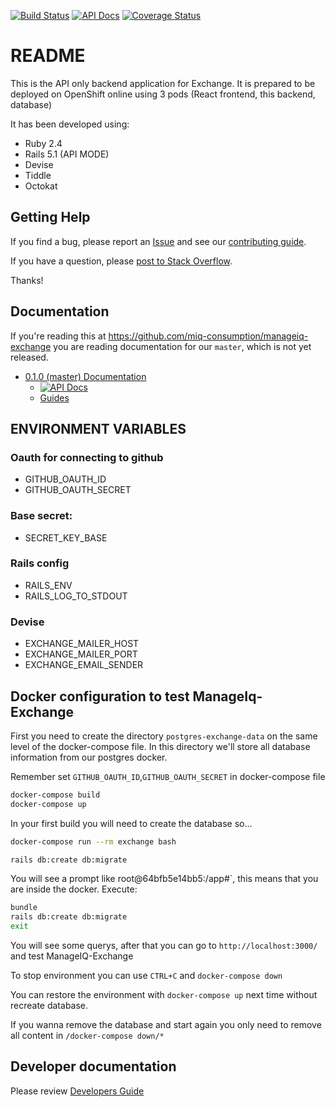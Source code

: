 [![Build Status](https://travis-ci.org/ManageIQ-Exchange/manageiq-exchange.svg?branch=master)](https://travis-ci.org/ManageIQ-Exchange/manageiq-exchange)
[![API Docs](http://img.shields.io/badge/yard-docs-blue.svg)](http://www.rubydoc.info/github/miq-consumption/manageiq-exchange/master)
[![Coverage Status](https://coveralls.io/repos/github/ManageIQ-Exchange/manageiq-exchange/badge.svg?branch=master)](https://coveralls.io/github/ManageIQ-Exchange/manageiq-exchange?branch=master)

# README

This is the API only backend application for Exchange. It is prepared to be deployed on OpenShift online using 3 pods (React frontend, this backend, database)

It has been developed using:
* Ruby 2.4
* Rails 5.1 (API MODE)
* Devise
* Tiddle
* Octokat


## Getting Help

If you find a bug, please report an [Issue](https://github.com/miq-consumption/manageiq-exchange/issues/new)
and see our [contributing guide](CONTRIBUTING.md).

If you have a question, please [post to Stack Overflow](https://stackoverflow.com/questions/tagged/manageiq-exchange).


Thanks!

## Documentation

If you're reading this at https://github.com/miq-consumption/manageiq-exchange you are
reading documentation for our `master`, which is not yet released.

- [0.1.0 (master) Documentation](https://github.com/miq-consumption/manageiq-exchange/tree/master)
  - [![API Docs](http://img.shields.io/badge/yard-docs-blue.svg)](http://www.rubydoc.info/github/miq-consumption/manageiq-exchange/master)
  - [Guides](docs)
## ENVIRONMENT VARIABLES

### Oauth for connecting to github
- GITHUB_OAUTH_ID
- GITHUB_OAUTH_SECRET

### Base secret:

- SECRET_KEY_BASE

### Rails config

- RAILS_ENV
- RAILS_LOG_TO_STDOUT

### Devise
- EXCHANGE_MAILER_HOST
- EXCHANGE_MAILER_PORT
- EXCHANGE_EMAIL_SENDER

## Docker configuration to test ManageIq-Exchange

First you need to create the directory ``postgres-exchange-data``  on the same level of the docker-compose file. In this directory we'll store all database information from our postgres docker.

Remember set `GITHUB_OAUTH_ID`,`GITHUB_OAUTH_SECRET` in docker-compose file

```bash
docker-compose build
docker-compose up
```

In your first build you will need to create the database so...
```bash
docker-compose run --rm exchange bash

rails db:create db:migrate
```

You will see a prompt like root@64bfb5e14bb5:/app#`, this means that you are inside the docker. Execute:
```bash
bundle
rails db:create db:migrate
exit
```
You will see some querys, after that you can go to `http://localhost:3000/` and test ManageIQ-Exchange

To stop environment you can use `CTRL+C` and `docker-compose down`

You can restore the environment with `docker-compose up` next time without recreate database.

If you wanna remove the database and start again you only need to remove all content in `/docker-compose down/*`

## Developer documentation
Please review [Developers Guide](Developers.md)



